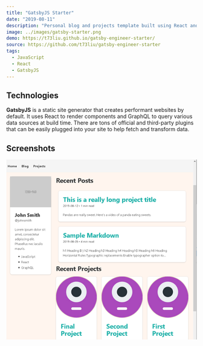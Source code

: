 ```yaml
---
title: "GatsbyJS Starter"
date: "2019-08-11"
description: "Personal blog and projects template built using React and GatsbyJS"
image: ../images/gatsby-starter.png
demo: https://t73liu.github.io/gatsby-engineer-starter/
source: https://github.com/t73liu/gatsby-engineer-starter
tags:
  - JavaScript
  - React
  - GatsbyJS
---
```


## Technologies

**GatsbyJS** is a static site generator that creates performant websites by default.
It uses React to render components and GraphQL to query various data sources at build time.
There are tons of official and third-party plugins that can be easily plugged into your site to help fetch and transform data.

## Screenshots

![Personal GatsbyJS Starter](../images/gatsby-starter.png)
